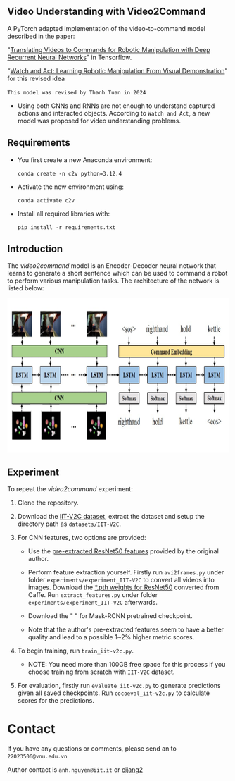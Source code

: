 ## Video Understanding with Video2Command

A PyTorch adapted implementation of the video-to-command model described in the paper:

"[Translating Videos to Commands for Robotic Manipulation with Deep Recurrent Neural Networks](https://sites.google.com/site/video2command/)" in Tensorflow.

"[Watch and Act: Learning Robotic Manipulation From Visual Demonstration](https://www.researchgate.net/publication/369127059_Watch_and_Act_Learning_Robotic_Manipulation_From_Visual_Demonstration)" for this revised idea

`This model was revised by Thanh Tuan in 2024`

- Using both CNNs and RNNs are not enough to understand captured actions and interacted objects. According to `Watch and Act`, a new model was proposed for video understanding problems.

## Requirements
- You first create a new Anaconda environment:

      conda create -n c2v python=3.12.4
- Activate the new environment using:

      conda activate c2v
- Install all required libraries with:

      pip install -r requirements.txt

## Introduction
The *video2command* model is an Encoder-Decoder neural network that learns to generate a short sentence which can be used to command a robot to perform various manipulation tasks. The architecture of the network is listed below:

<p align="center">
  <picture>
    <img alt="image" src="https://github.com/TranThanhTuan2509/video2command-v2/blob/main/images/architecture.png "video2command"" width="600" height="350" style="max-width: 100%;">
  </picture>
</p>

## Experiment
To repeat the *video2command* experiment:
1. Clone the repository.

2. Download the [IIT-V2C dataset](https://sites.google.com/site/iitv2c/), extract the dataset and setup the directory path as `datasets/IIT-V2C`.

4. For CNN features, two options are provided:
     - Use the [pre-extracted ResNet50 features](https://drive.google.com/file/d/1Y_YKHB4Bw6MPXj05S36d1G_3rMx73Uv5/view?usp=sharing) provided by the original author.

     - Perform feature extraction yourself. Firstly run `avi2frames.py` under folder `experiments/experiment_IIT-V2C` to convert all videos into images. Download the [*.pth weights for ResNet50](https://github.com/ruotianluo/pytorch-resnet) converted from Caffe. Run `extract_features.py` under folder `experiments/experiment_IIT-V2C` afterwards.
       
     - Download the " " for Mask-RCNN pretrained checkpoint.
     
     - Note that the author's pre-extracted features seem to have a better quality and lead to a possible 1~2% higher metric scores.

5. To begin training, run `train_iit-v2c.py`.
   - NOTE: You need more than 100GB free space for this process if you choose training from scratch with `IIT-V2C` dataset.

7. For evaluation, firstly run `evaluate_iit-v2c.py` to generate predictions given all saved checkpoints. Run `cocoeval_iit-v2c.py` to calculate scores for the predictions.

# Contact
If you have any questions or comments, please send an to `22023506@vnu.edu.vn`

Author contact is `anh.nguyen@iit.it` or [cijang2](https://github.com/cjiang2)
